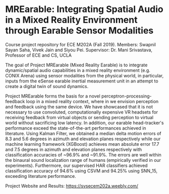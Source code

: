 # MREarable: Integrating Spatial Audio in a Mixed Reality Environment through Earable Sensor Modalities  

Course project repository for ECE M202A (Fall 2019). Members: Swapnil Sayan Saha, Vivek Jain and Siyou Pei. Supervisor: Dr. Mani Srivastava, Professor of ECE and CS, UCLA

The goal of Project MREarable (Mixed Reality Earable) is to integrate dynamic/spatial audio capabilities in a mixed reality environment (e.g. CONIX Arena) using sensor modalities from the physical world, in particular, inputs from the eSense earable inertial measurement unit in an attempt to create a digital twin of sound dynamics. 

Project MREarable forms the basis for a novel perceptron-processing-feedback loop in a mixed reality context, where in we envision perception and feedback using the same device. We have showcased that it is not necessary to use convoluted, computationally expensive VR headsets for receiving feedback from virtual objects or sending perception to virtual world without sacrificing low latency. In addition, our earable head-tracker's performance exceed the state-of-the-art performances achieved in literature. Using Kalman Filter, we obtained a median delta motion errors of 8.3 and 5.6 degrees in azimuth and elevation planes respectively while our machine learning framework (XGBoost) achieves mean absolute error 17.7 and 7.5 degrees in azimuth and elevation planes respectively with classification accuracies of ~96.9% and ~91.9%. The errors are well within the binaural sound localization range of humans (empirically verified in our experiments). Furthermore, our supervised HAR classifiers achieved classification accuracy of 94.6% using CSVM and 94.25% using SNN_15, exceeding literature performance.

Project Website and Results: https://svsecem202a.weebly.com/


